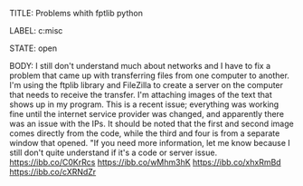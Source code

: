 TITLE:
Problems whith fptlib python

LABEL:
c:misc

STATE:
open

BODY:
I still don't understand much about networks and I have to fix a problem that came up with transferring files from one computer to another. I'm using the ftplib library and FileZilla to create a server on the computer that needs to receive the transfer. I'm attaching images of the text that shows up in my program. This is a recent issue; everything was working fine until the internet service provider was changed, and apparently there was an issue with the IPs.
It should be noted that the first and second image comes directly from the code, while the third and four is from a separate window that opened. "If you need more information, let me know because I still don't quite understand if it's a code or server issue.
https://ibb.co/C0KrRcs
https://ibb.co/wMhm3hK
https://ibb.co/xhxRmBd
https://ibb.co/cXRNdZr


